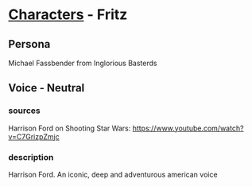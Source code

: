 # [Characters](../character.md) - Fritz

## Persona

Michael Fassbender from Inglorious Basterds

## Voice - Neutral

### sources

Harrison Ford on Shooting Star Wars: https://www.youtube.com/watch?v=C7GrizpZmjc

### description

Harrison Ford. An iconic, deep and adventurous american voice
